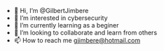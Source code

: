 - 👋 Hi, I’m @GilbertJimbere
- 👀 I’m interested in cybersecurity
- 🌱 I’m currently learning as a beginer
- 💞️ I’m looking to collaborate and learn from others
- 📫 How to reach me gjimbere@hotmail.com 

<!---
GilbertJimbere/GilbertJimbere is a ✨ special ✨ repository because its `README.md` (this file) appears on your GitHub profile.
You can click the Preview link to take a look at your changes.
--->
